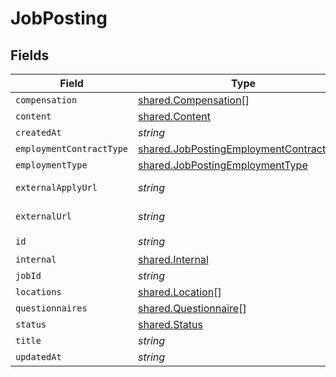 # JobPosting


## Fields

| Field                                                                                                     | Type                                                                                                      | Required                                                                                                  | Description                                                                                               | Example                                                                                                   |
| --------------------------------------------------------------------------------------------------------- | --------------------------------------------------------------------------------------------------------- | --------------------------------------------------------------------------------------------------------- | --------------------------------------------------------------------------------------------------------- | --------------------------------------------------------------------------------------------------------- |
| `compensation`                                                                                            | [shared.Compensation](../../../sdk/models/shared/compensation.md)[]                                       | :heavy_minus_sign:                                                                                        | N/A                                                                                                       | [object Object],[object Object]                                                                           |
| `content`                                                                                                 | [shared.Content](../../../sdk/models/shared/content.md)                                                   | :heavy_minus_sign:                                                                                        | N/A                                                                                                       |                                                                                                           |
| `createdAt`                                                                                               | *string*                                                                                                  | :heavy_minus_sign:                                                                                        | N/A                                                                                                       | 2023-01-01T12:00:00Z                                                                                      |
| `employmentContractType`                                                                                  | [shared.JobPostingEmploymentContractType](../../../sdk/models/shared/jobpostingemploymentcontracttype.md) | :heavy_minus_sign:                                                                                        | N/A                                                                                                       | full_time                                                                                                 |
| `employmentType`                                                                                          | [shared.JobPostingEmploymentType](../../../sdk/models/shared/jobpostingemploymenttype.md)                 | :heavy_minus_sign:                                                                                        | N/A                                                                                                       | permanent                                                                                                 |
| `externalApplyUrl`                                                                                        | *string*                                                                                                  | :heavy_minus_sign:                                                                                        | N/A                                                                                                       | https://www.example.com/job-posting/abcd1234/apply                                                        |
| `externalUrl`                                                                                             | *string*                                                                                                  | :heavy_minus_sign:                                                                                        | N/A                                                                                                       | https://www.example.com/job-posting/abcd1234                                                              |
| `id`                                                                                                      | *string*                                                                                                  | :heavy_check_mark:                                                                                        | N/A                                                                                                       | abcd1234                                                                                                  |
| `internal`                                                                                                | [shared.Internal](../../../sdk/models/shared/internal.md)                                                 | :heavy_minus_sign:                                                                                        | N/A                                                                                                       | true                                                                                                      |
| `jobId`                                                                                                   | *string*                                                                                                  | :heavy_minus_sign:                                                                                        | N/A                                                                                                       | job001                                                                                                    |
| `locations`                                                                                               | [shared.Location](../../../sdk/models/shared/location.md)[]                                               | :heavy_minus_sign:                                                                                        | N/A                                                                                                       | [object Object],[object Object]                                                                           |
| `questionnaires`                                                                                          | [shared.Questionnaire](../../../sdk/models/shared/questionnaire.md)[]                                     | :heavy_minus_sign:                                                                                        | N/A                                                                                                       | [object Object],[object Object]                                                                           |
| `status`                                                                                                  | [shared.Status](../../../sdk/models/shared/status.md)                                                     | :heavy_minus_sign:                                                                                        | N/A                                                                                                       | live                                                                                                      |
| `title`                                                                                                   | *string*                                                                                                  | :heavy_minus_sign:                                                                                        | N/A                                                                                                       | Software Engineer                                                                                         |
| `updatedAt`                                                                                               | *string*                                                                                                  | :heavy_minus_sign:                                                                                        | N/A                                                                                                       | 2023-08-24T12:00:00Z                                                                                      |